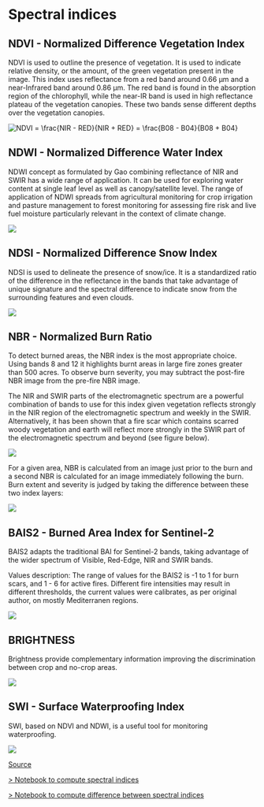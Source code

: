 # Spectral indices

## NDVI - Normalized Difference Vegetation Index

NDVI is used to outline the presence of vegetation. It is used to indicate relative density, or the amount, of the green vegetation present in the image. This index uses reflectance from a red band around 0.66 μm and a near-Infrared band around 0.86 μm. The red band is found in the absorption region of the chlorophyll, while the near-IR band is used in high reflectance plateau of the vegetation canopies. These two bands sense different depths over the vegetation canopies.


<img src="https://latex.codecogs.com/svg.latex?NDVI = \frac{NIR - RED}{NIR + RED} = \frac{B08 - B04}{B08 + B04}" title="NDVI = \frac{NIR - RED}{NIR + RED} = \frac{B08 - B04}{B08 + B04}"/>


## NDWI - Normalized Difference Water Index

NDWI concept as formulated by Gao combining reflectance of NIR and SWIR has a wide range of application. It can be used for exploring water content at single leaf level as well as canopy/satellite level. The range of application of NDWI spreads from agricultural monitoring for crop irrigation and pasture management to forest monitoring for assessing fire risk and live fuel moisture particularly relevant in the context of climate change.

<img src="https://latex.codecogs.com/svg.latex? NDWI = \frac{NIR - SWIR}{NIR + SWIR} = \frac{B08 - B11}{B08 + B11}"/>

## NDSI - Normalized Difference Snow Index

NDSI is used to delineate the presence of snow/ice. It is a standardized ratio of the difference in the reflectance in the bands that take advantage of unique signature and the spectral difference to indicate snow from the surrounding features and even clouds.

<img src="https://latex.codecogs.com/svg.latex? NDSI = \frac{GREEN - SWIR}{GREEN + SWIR} = \frac{B03 - B11}{B03 + B11}"/>


## NBR - Normalized Burn Ratio

To detect burned areas, the NBR index is the most appropriate choice. Using bands 8 and 12 it highlights burnt areas in large fire zones greater than 500 acres. To observe burn severity, you may subtract the post-fire NBR image from the pre-fire NBR image.

The NIR and SWIR parts of the electromagnetic spectrum are a powerful combination of bands to use for this index given vegetation reflects strongly in the NIR region of the electromagnetic spectrum and weekly in the SWIR. Alternatively, it has been shown that a fire scar which contains scarred woody vegetation and earth will reflect more strongly in the SWIR part of the electromagnetic spectrum and beyond (see figure below).

<img src="https://latex.codecogs.com/svg.latex? NBR = \frac{NIR - SWIR}{NIR + SWIR} = \frac{B08 - B12}{B08 + B12}"/>


For a given area, NBR is calculated from an image just prior to the burn and a second NBR is calculated for an image immediately following the burn. Burn extent and severity is judged by taking the difference between these two index layers:

<img src="https://latex.codecogs.com/svg.latex? dNBR = NBR_{prefire} - NBR_{postfire}"/>


## BAIS2 - Burned Area Index for Sentinel-2

BAIS2 adapts the traditional BAI for Sentinel-2 bands, taking advantage of the wider spectrum of Visible, Red-Edge, NIR and SWIR bands.

Values description: The range of values for the BAIS2 is -1 to 1 for burn scars, and 1 - 6 for active fires. Different fire intensities may result in different thresholds, the current values were calibrates, as per original author, on mostly Mediterranen regions.

<img src="https://latex.codecogs.com/svg.latex? BAIS2 = \left(1-\sqrt{\frac{B06*B07*B8A}{B4}}\right) *\left(\frac{B12-B8A}{\sqrt{B12+B8A}}+1\right)"/>

## BRIGHTNESS

Brightness provide complementary information improving the discrimination between crop and no-crop areas.

<img src="https://latex.codecogs.com/svg.latex? Brightness = \sqrt{GREEN^{2}+RED^{2}+NIR^{2}+SWIR^{2}} = \sqrt{B03^{2}+B04^{2}+B08^{2}+B11^{2}}"/>

## SWI - Surface Waterproofing Index

SWI, based on NDVI and NDWI, is a useful tool for monitoring waterproofing.

<img src="https://latex.codecogs.com/svg.latex? SWI = (NDVI - NDWI)^2"/>


[Source](https://eos.com/make-an-analysis/index-stack/)


[> Notebook to compute spectral indices](https://nicolasdeffense.github.io/eo-toolbox/notebooks/6_Spectral_indices/spectral_indices.html)

[> Notebook to compute difference between spectral indices](https://nicolasdeffense.github.io/eo-toolbox/notebooks/6_Spectral_indices/spectral_indices_difference.html)